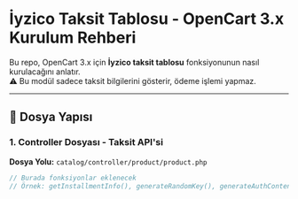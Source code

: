 # İyzico Taksit Tablosu - OpenCart 3.x Kurulum Rehberi

Bu repo, OpenCart 3.x için **İyzico taksit tablosu** fonksiyonunun nasıl kurulacağını anlatır.  
⚠️ Bu modül sadece taksit bilgilerini gösterir, ödeme işlemi yapmaz.

---

## 📂 Dosya Yapısı

### 1. Controller Dosyası - Taksit API'si
**Dosya Yolu:** `catalog/controller/product/product.php`

```php
// Burada fonksiyonlar eklenecek
// Örnek: getInstallmentInfo(), generateRandomKey(), generateAuthContent(), processInstallmentDetails(), generateBankSlug()
